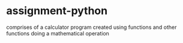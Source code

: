 # assignment-python
comprises of a calculator program created using functions and other functions doing a mathematical operation
